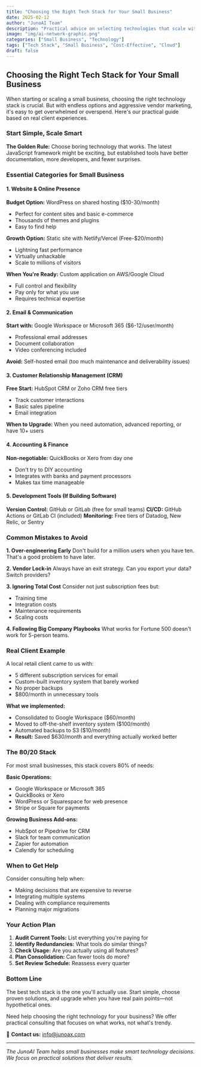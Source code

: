 ```yaml
---
title: "Choosing the Right Tech Stack for Your Small Business"
date: 2025-02-12
author: "JunoAI Team"
description: "Practical advice on selecting technologies that scale with your business without breaking the bank."
image: "img/ai-network-graphic.png"
categories: ["Small Business", "Technology"]
tags: ["Tech Stack", "Small Business", "Cost-Effective", "Cloud"]
draft: false
---
```


## Choosing the Right Tech Stack for Your Small Business

When starting or scaling a small business, choosing the right technology stack is crucial. But with endless options and aggressive vendor marketing, it's easy to get overwhelmed or overspend. Here's our practical guide based on real client experiences.

### Start Simple, Scale Smart

**The Golden Rule:** Choose boring technology that works. The latest JavaScript framework might be exciting, but established tools have better documentation, more developers, and fewer surprises.

### Essential Categories for Small Business

#### 1. **Website & Online Presence**
**Budget Option:** WordPress on shared hosting ($10-30/month)
- Perfect for content sites and basic e-commerce
- Thousands of themes and plugins
- Easy to find help

**Growth Option:** Static site with Netlify/Vercel (Free-$20/month)
- Lightning fast performance
- Virtually unhackable
- Scale to millions of visitors

**When You're Ready:** Custom application on AWS/Google Cloud
- Full control and flexibility
- Pay only for what you use
- Requires technical expertise

#### 2. **Email & Communication**
**Start with:** Google Workspace or Microsoft 365 ($6-12/user/month)
- Professional email addresses
- Document collaboration
- Video conferencing included

**Avoid:** Self-hosted email (too much maintenance and deliverability issues)

#### 3. **Customer Relationship Management (CRM)**
**Free Start:** HubSpot CRM or Zoho CRM free tiers
- Track customer interactions
- Basic sales pipeline
- Email integration

**When to Upgrade:** When you need automation, advanced reporting, or have 10+ users

#### 4. **Accounting & Finance**
**Non-negotiable:** QuickBooks or Xero from day one
- Don't try to DIY accounting
- Integrates with banks and payment processors
- Makes tax time manageable

#### 5. **Development Tools (If Building Software)**
**Version Control:** GitHub or GitLab (free for small teams)
**CI/CD:** GitHub Actions or GitLab CI (included)
**Monitoring:** Free tiers of Datadog, New Relic, or Sentry

### Common Mistakes to Avoid

**1. Over-engineering Early**
Don't build for a million users when you have ten. That's a good problem to have later.

**2. Vendor Lock-in**
Always have an exit strategy. Can you export your data? Switch providers?

**3. Ignoring Total Cost**
Consider not just subscription fees but:
- Training time
- Integration costs
- Maintenance requirements
- Scaling costs

**4. Following Big Company Playbooks**
What works for Fortune 500 doesn't work for 5-person teams.

### Real Client Example

A local retail client came to us with:
- 5 different subscription services for email
- Custom-built inventory system that barely worked
- No proper backups
- $800/month in unnecessary tools

**What we implemented:**
- Consolidated to Google Workspace ($60/month)
- Moved to off-the-shelf inventory system ($100/month)
- Automated backups to S3 ($10/month)
- **Result:** Saved $630/month and everything actually worked better

### The 80/20 Stack

For most small businesses, this stack covers 80% of needs:

**Basic Operations:**
- Google Workspace or Microsoft 365
- QuickBooks or Xero
- WordPress or Squarespace for web presence
- Stripe or Square for payments

**Growing Business Add-ons:**
- HubSpot or Pipedrive for CRM
- Slack for team communication
- Zapier for automation
- Calendly for scheduling

### When to Get Help

Consider consulting help when:
- Making decisions that are expensive to reverse
- Integrating multiple systems
- Dealing with compliance requirements
- Planning major migrations

### Your Action Plan

1. **Audit Current Tools:** List everything you're paying for
2. **Identify Redundancies:** What tools do similar things?
3. **Check Usage:** Are you actually using all features?
4. **Plan Consolidation:** Can fewer tools do more?
5. **Set Review Schedule:** Reassess every quarter

### Bottom Line

The best tech stack is the one you'll actually use. Start simple, choose proven solutions, and upgrade when you have real pain points—not hypothetical ones.

Need help choosing the right technology for your business? We offer practical consulting that focuses on what works, not what's trendy.

📧 **Contact us:** [info@junoax.com](mailto:info@junoax.com)

---

*The JunoAI Team helps small businesses make smart technology decisions. We focus on practical solutions that deliver results.*
